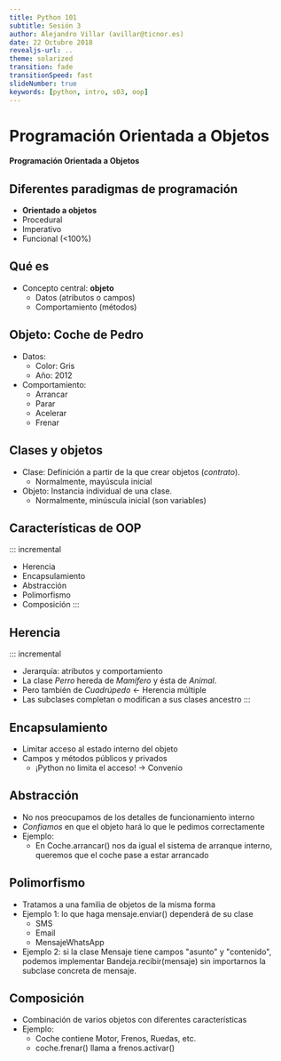 ```yaml
---
title: Python 101
subtitle: Sesión 3
author: Alejandro Villar (avillar@ticnor.es)
date: 22 Octubre 2018
revealjs-url: ..
theme: solarized
transition: fade
transitionSpeed: fast
slideNumber: true
keywords: [python, intro, s03, oop]
---
```


# Programación Orientada a Objetos
#### Programación Orientada a Objetos

## Diferentes paradigmas de programación

- **Orientado a objetos**
- <span class="text-muted">Procedural</span>
- <span class="text-muted">Imperativo</span>
- <span class="text-muted">Funcional (<100%)</span>

## Qué es

- Concepto central: **objeto**
    - Datos (atributos o campos)
    - Comportamiento (métodos)

## Objeto: Coche de Pedro

- Datos:
    - Color: Gris
    - Año: 2012
- Comportamiento:
    - Arrancar
    - Parar
    - Acelerar
    - Frenar

## Clases y objetos

- Clase: Definición a partir de la que crear objetos (*contrato*).
    - Normalmente, mayúscula inicial
- Objeto: Instancia individual de una clase.
    - Normalmente, minúscula inicial (son variables)

## Características de OOP

::: incremental
- Herencia
- Encapsulamiento
- Abstracción
- Polimorfismo
- Composición
:::

## Herencia

::: incremental
- Jerarquía: atributos y comportamiento
- La clase *Perro* hereda de *Mamífero* y ésta de *Animal*.
- Pero también de *Cuadrúpedo* <- Herencia múltiple
- Las subclases completan o modifican a sus clases ancestro
:::

## Encapsulamiento
- Limitar acceso al estado interno del objeto
- Campos y métodos públicos y privados
    - ¡Python no limita el acceso! -> Convenio

## Abstracción
- No nos preocupamos de los detalles de funcionamiento interno
- *Confiamos* en que el objeto hará lo que le pedimos correctamente
- Ejemplo:
    - En Coche.arrancar() nos da igual el sistema de arranque interno,
    queremos que el coche pase a estar arrancado

## Polimorfismo
- Tratamos a una familia de objetos de la misma forma
- Ejemplo 1: lo que haga mensaje.enviar() dependerá de su clase
    - SMS
    - Email
    - MensajeWhatsApp
- Ejemplo 2: si la clase Mensaje tiene campos "asunto" y "contenido",
podemos implementar Bandeja.recibir(mensaje) sin importarnos la subclase
concreta de mensaje.

## Composición
- Combinación de varios objetos con diferentes características
- Ejemplo:
    - Coche contiene Motor, Frenos, Ruedas, etc.
    - coche.frenar() llama a frenos.activar()
